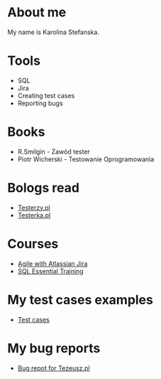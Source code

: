 About me
=======

My name is Karolina Stefanska.

Tools
=======

- SQL
- Jira
- Creating test cases
- Reporting bugs

Books
=======

- R.Smilgin - Zawód tester
- Piotr Wicherski - Testowanie Oprogramowania

Bologs read
============

- [Testerzy.pl](http://testerka.pl)
- [Testerka.pl](https://testerzy.pl)
 
Courses
=======

- [Agile with Atlassian Jira](https://www.coursera.org/learn/agile-atlassian-jira)
- [SQL Essential Training](https://www.linkedin.com/learning/sql-essential-training-3/understanding-sql?autoplay=true&trk=learning-course_tocItem&upsellOrderOrigin=default_guest_learning)

My test cases examples
=======================
- [Test cases](https://docs.google.com/spreadsheets/d/1hbP8TgLm_I88-AvL9DjSJt136it1lnYDF7uMPtWo5i8/edit#gid=0)

My bug reports
=======================
- [Bug repot for Tezeusz.pl](https://docs.google.com/document/d/1bBTFJ33CvtnX_HhcsggUzU3chI-QUyn1ErDDAEPjYn4/edit)

<!---
karolinazak/karolinazak is a ✨ special ✨ repository because its `README.md` (this file) appears on your GitHub profile.
You can click the Preview link to take a look at your changes.
--->
